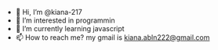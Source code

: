- 👋 Hi, I’m @kiana-217
- 👀 I’m interested in programmin
- 🌱 I’m currently learning javascript
- 📫 How to reach me? my gmail is kiana.abln222@gmail.com

<!---
kiana-217/kiana-217 is a ✨ special ✨ repository because its `README.md` (this file) appears on your GitHub profile.
You can click the Preview link to take a look at your changes.
--->
